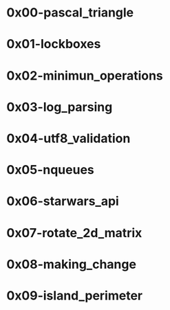 # 0x00-pascal_triangle
# 0x01-lockboxes
# 0x02-minimun_operations
# 0x03-log_parsing
# 0x04-utf8_validation
# 0x05-nqueues
# 0x06-starwars_api
# 0x07-rotate_2d_matrix
# 0x08-making_change
# 0x09-island_perimeter
